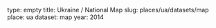 type: empty
title: Ukraine / National Map
slug: places/ua/datasets/map
place: ua
dataset: map
year: 2014
